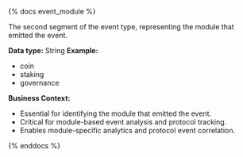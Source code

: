 {% docs event_module %}

The second segment of the event type, representing the module that emitted the event.

**Data type:** String
**Example:**
- coin
- staking
- governance

**Business Context:**
- Essential for identifying the module that emitted the event.
- Critical for module-based event analysis and protocol tracking.
- Enables module-specific analytics and protocol event correlation.

{% enddocs %}